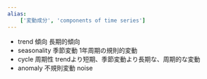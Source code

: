 ```yaml
---
alias:
    ['変動成分', 'components of time series']
---
```

- trend 傾向
    長期的傾向
- seasonality 季節変動
    1年周期の規則的変動
- cycle 周期性
    trendより短期、季節変動より長期な、周期的な変動
- anomaly 不規則変動
    noise